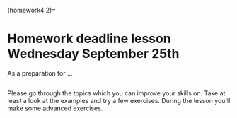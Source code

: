 (homework4.2)=
# Homework deadline lesson Wednesday September 25th

As a preparation for ...

```{tableofcontents}
```

Please go through the topics which you can improve your skills on. Take at least a look at the examples and try a few exercises. During the lesson you'll make some advanced exercises.